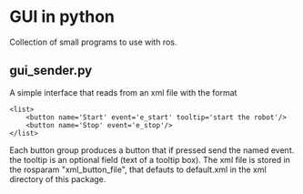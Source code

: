 GUI in python
================================

Collection of small programs to use with ros.

gui_sender.py
-------------------------
A simple interface that reads from an xml file with the format

```
<list>
    <button name='Start' event='e_start' tooltip='start the robot'/>
    <button name='Stop' event='e_stop'/>
</list>
```



Each button group produces a button that if pressed send the named event.
the tooltip is an optional field (text of a tooltip box).
The xml file is stored in the rosparam "xml_button_file", that defauts to default.xml in the xml directory of this package.
